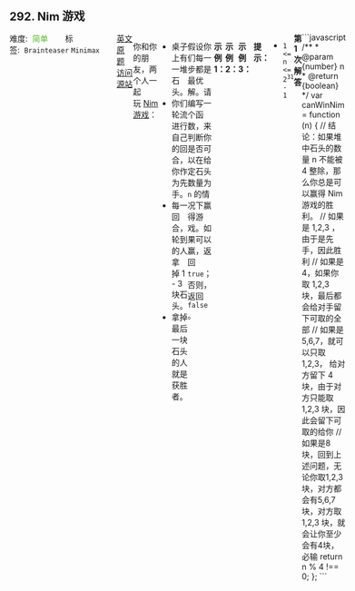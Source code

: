 <div style="font-size: 20px; margin-bottom: 15px; font-weight: bold;">292. Nim 游戏</div>
<div style="display: flex; font-size: 14px; justify-content: space-between;"><div><span style="margin-right: 30px;">难度:&nbsp;&nbsp;<label style="color: rgb(90, 183, 38);">简单</label></span><span style="margin-right: 30px;">标签:&nbsp;&nbsp;<code>Brainteaser</code>&nbsp;<code>Minimax</code></span></div><div><span style="margin-right: 15px;"><a href="https://leetcode.com/problems/nim-game/">英文原题</a></span><span><a href="https://leetcode-cn.com/problems/nim-game/">访问源站</a></span></div>
<hr style="height: 1px; margin: 1em 0px;" />
<p>你和你的朋友，两个人一起玩 <a href="https://baike.baidu.com/item/Nim游戏/6737105" target="_blank">Nim 游戏</a>：</p>

<ul>
	<li>桌子上有一堆石头。</li>
	<li>你们轮流进行自己的回合，你作为先手。</li>
	<li>每一回合，轮到的人拿掉 1 - 3 块石头。</li>
	<li>拿掉最后一块石头的人就是获胜者。</li>
</ul>

<p>假设你们每一步都是最优解。请编写一个函数，来判断你是否可以在给定石头数量为 <code>n</code> 的情况下赢得游戏。如果可以赢，返回 <code>true</code>；否则，返回 <code>false</code> 。</p>

<p> </p>

<p><strong>示例 1：</strong></p>

<pre>
<strong>输入：</strong><code>n = 4</code>
<strong>输出：</strong>false 
<strong>解释：</strong>如果堆中有 4 块石头，那么你永远不会赢得比赛；
     因为无论你拿走 1 块、2 块 还是 3 块石头，最后一块石头总是会被你的朋友拿走。
</pre>

<p><strong>示例 2：</strong></p>

<pre>
<strong>输入：</strong>n = 1
<strong>输出：</strong>true
</pre>

<p><strong>示例 3：</strong></p>

<pre>
<strong>输入：</strong>n = 2
<strong>输出：</strong>true
</pre>

<p> </p>

<p><strong>提示：</strong></p>

<ul>
	<li><code>1 &lt;= n &lt;= 2<sup>31</sup> - 1</code></li>
</ul>

<hr style="height: 1px; margin: 1em 0px;" />
<strong>第1次解答</strong>
```javascript
/**
 * @param {number} n
 * @return {boolean}
 */
var canWinNim = function (n) {
  // 结论：如果堆中石头的数量 n 不能被 4 整除，那么你总是可以赢得 Nim 游戏的胜利。
  // 如果是 1,2,3 ，由于是先手，因此胜利
  // 如果是 4，如果你取 1,2,3 块，最后都会给对手留下可取的全部
  // 如果是5,6,7，就可以只取1,2,3， 给对方留下 4 块，由于对方只能取 1,2,3 块，因此会留下可取的给你
  // 如果是8块，回到上述问题，无论你取1,2,3 块，对方都会有5,6,7 块，对方取1,2,3 块，就会让你至少会有4块，必输
  return n % 4 !== 0;
};
```